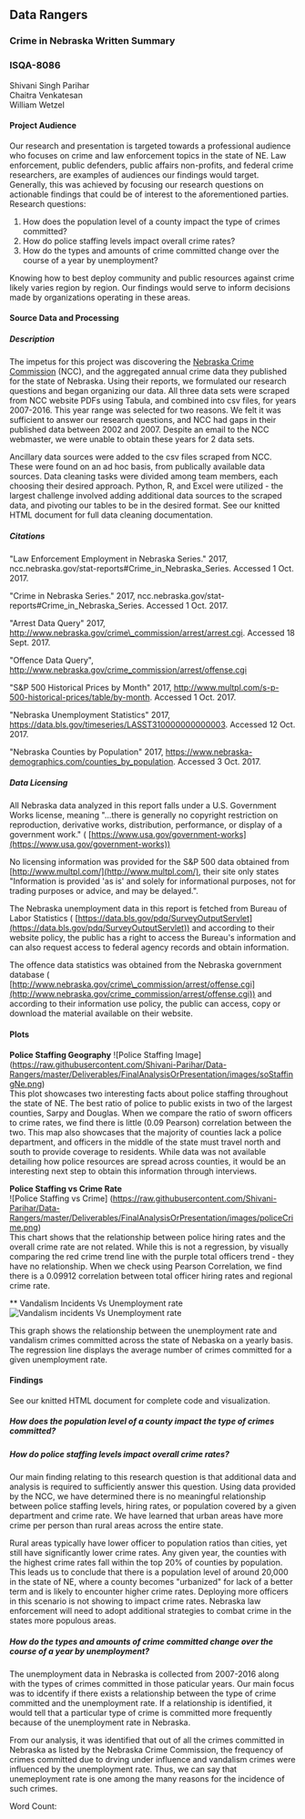 ## Data Rangers
### Crime in Nebraska Written Summary
### ISQA-8086
Shivani Singh Parihar  
Chaitra Venkatesan  
William Wetzel

#### Project Audience

Our research and presentation is targeted towards a professional audience who focuses on crime and law enforcement topics in the state of NE. Law enforcement, public defenders, public affairs non-profits, and federal crime researchers, are examples of audiences our findings would target. Generally, this was achieved by focusing our research questions on actionable findings that could be of interest to the aforementioned parties. Research questions:  

1. How does the population level of a county impact the type of crimes committed?
2. How do police staffing levels impact overall crime rates?
3. How do the types and amounts of crime committed change over the course of a year by unemployment?  

Knowing how to best deploy community and public resources against crime likely varies region by region. Our findings would serve to inform decisions made by organizations operating in these areas.  

#### Source Data and Processing

##### Description

The impetus for this project was discovering the [Nebraska Crime Commission](http://www.nebraska.gov) (NCC), and the aggregated annual crime data they published for the state of Nebraska. Using their reports, we formulated our research questions and began organizing our data. All three data sets were scraped from NCC website PDFs using Tabula, and combined into csv files, for years 2007-2016. This year range was selected for two reasons. We felt it was sufficient to answer our research questions, and NCC had gaps in their published data between 2002 and 2007. Despite an email to the NCC webmaster, we were unable to obtain these years for 2 data sets.  

Ancillary data sources were added to the csv files scraped from NCC. These were found on an ad hoc basis, from publically available data sources. Data cleaning tasks were divided among team members, each choosing their desired approach. Python, R, and Excel were utilized - the largest challenge involved adding additional data sources to the scraped data, and pivoting our tables to be in the desired format. See our knitted HTML document for full data cleaning documentation.  

##### Citations

"Law Enforcement Employment in Nebraska Series." 2017, ncc.nebraska.gov/stat-reports#Crime_in_Nebraska_Series. Accessed 1 Oct. 2017.

"Crime in Nebraska Series." 2017, ncc.nebraska.gov/stat-reports#Crime_in_Nebraska_Series. Accessed 1 Oct. 2017.

"Arrest Data Query" 2017, http://www.nebraska.gov/crime\_commission/arrest/arrest.cgi. Accessed 18 Sept. 2017.

"Offence Data Query", http://www.nebraska.gov/crime_commission/arrest/offense.cgi

"S&P 500 Historical Prices by Month" 2017, http://www.multpl.com/s-p-500-historical-prices/table/by-month. Accessed 1 Oct. 2017.  

"Nebraska Unemployment Statistics" 2017, https://data.bls.gov/timeseries/LASST310000000000003. Accessed 12 Oct. 2017.  

"Nebraska Counties by Population" 2017, https://www.nebraska-demographics.com/counties_by_population. Accessed 3 Oct. 2017.



##### Data Licensing

All Nebraska data analyzed in this report falls under a U.S. Government Works license, meaning &quot;...there is generally no copyright restriction on reproduction, derivative works, distribution, performance, or display of a government work.&quot; ( [https://www.usa.gov/government-works](https://www.usa.gov/government-works))

No licensing information was provided for the S&amp;P 500 data obtained from [http://www.multpl.com/](http://www.multpl.com/), their site only states &quot;Information is provided &#39;as is&#39; and solely for informational purposes, not for trading purposes or advice, and may be delayed.&quot;.

The Nebraska unemployment data in this report is fetched from Bureau of Labor Statistics ( [https://data.bls.gov/pdq/SurveyOutputServlet](https://data.bls.gov/pdq/SurveyOutputServlet)) and according to their website policy, the public has a right to access the Bureau&#39;s information and can also request access to federal agency records and obtain information.

The offence data statistics was obtained from the Nebraska government database ( [http://www.nebraska.gov/crime\_commission/arrest/offense.cgi](http://www.nebraska.gov/crime_commission/arrest/offense.cgi)) and according to their information use policy, the public can access, copy or download the material available on their website.

#### Plots

**Police Staffing Geography**
![Police Staffing Image] (https://raw.githubusercontent.com/Shivani-Parihar/Data-Rangers/master/Deliverables/FinalAnalysisOrPresentation/images/soStaffingNe.png)  
This plot showcases two interesting facts about police staffing throughout the state of NE. The best ratio of police to public exists in two of the largest counties, Sarpy and Douglas. When we compare the ratio of sworn officers to crime rates, we find there is little (0.09 Pearson) correlation between the two. This map also showcases that the majority of counties lack a police department, and officers in the middle of the state must travel north and south to provide coverage to residents. While data was not available detailing how police resources are spread across counties, it would be an interesting next step to obtain this information through interviews.  

**Police Staffing vs Crime Rate**  
![Police Staffing vs Crime] (https://raw.githubusercontent.com/Shivani-Parihar/Data-Rangers/master/Deliverables/FinalAnalysisOrPresentation/images/policeCrime.png)  
This chart shows that the relationship between police hiring rates and the overall crime rate are not related. While this is not a regression, by visually comparing the red crime trend line with the purple total officers trend - they have no relationship. When we check using Pearson Correlation, we find there is a 0.09912 correlation between total officer hiring rates and regional crime rate.

** Vandalism Incidents Vs Unemployment rate
![Vandalism incidents Vs Unemployment rate](https://github.com/Shivani-Parihar/Data-Rangers/blob/master/Deliverables/FinalAnalysisOrPresentation/images/vandalism_unem.png)

This graph shows the relationship between the unemployment rate and vandalism crimes committed across the state of Nebaska on a yearly basis. The regression line displays the average number of crimes committed for a given unemployment rate.

#### Findings

See our knitted HTML document for complete code and visualization.

##### How does the population level of a county impact the type of crimes committed?  

##### How do police staffing levels impact overall crime rates?  

Our main finding relating to this research question is that additional data and analysis is required to sufficiently answer this question. Using data provided by the NCC, we have determined there is no meaningful relationship between police staffing levels, hiring rates, or population covered by a given department and crime rate. We have learned that urban areas have more crime per person than rural areas across the entire state.

Rural areas typically have lower officer to population ratios than cities, yet still have significantly lower crime rates. Any given year, the counties with the highest crime rates fall within the top 20% of counties by population. This leads us to conclude that there is a population level of around 20,000 in the state of NE, where a county becomes "urbanized" for lack of a better term and is likely to encounter higher crime rates. Deploying more officers in this scenario is not showing to impact crime rates. Nebraska law enforcement will need to adopt additional strategies to combat crime in the states more populous areas.


##### How do the types and amounts of crime committed change over the course of a year by unemployment?

The unemployment data in Nebraska is collected from 2007-2016 along with the types of crimes committed in those paticular years. Our main focus was to idcentify if there exists a relationship between the type of crime committed and the unemployment rate. If a relationship is identified, it would tell that a particular type of crime is committed more frequently because of the unemployment rate in Nebraska.

From our analysis, it was identified that out of all the crimes committed in Nebraska as listed by the Nebraska Crime Commission, the frequency of crimes committed due to drving under influence and vandalism crimes were influenced by the unemployment rate. Thus, we can say that unemeployment rate is one among the many reasons for the incidence of such crimes.



Word Count:
